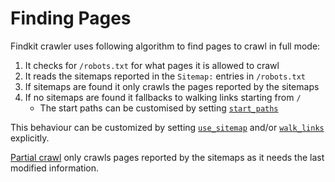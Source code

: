 # Finding Pages

Findkit crawler uses following algorithm to find pages to crawl in full mode:

1. It checks for `/robots.txt` for what pages it is allowed to crawl
2. It reads the sitemaps reported in the `Sitemap:` entries in `/robots.txt`
3. If sitemaps are found it only crawls the pages reported by the sitemaps
4. If no sitemaps are found it fallbacks to walking links starting from `/`
    - The start paths can be customised by setting [`start_paths`](/toml/#start_paths)

This behaviour can be customized by setting [`use_sitemap`](/toml/#use_sitemap)
and/or [`walk_links`](/toml/#walk_links) explicitly.

[Partial crawl](/crawler/starting#partial) only crawls pages reported by
the sitemaps as it needs the last modified information.
